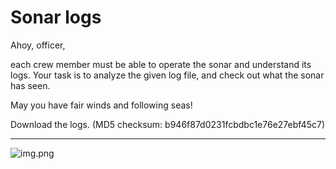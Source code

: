 # Sonar logs

Ahoy, officer,

each crew member must be able to operate the sonar and understand its logs. Your task is to analyze the given log file, and check out what the sonar has seen.

May you have fair winds and following seas!

Download the logs.
(MD5 checksum: b946f87d0231fcbdbc1e76e27ebf45c7)

--- 


![img.png](img.png)